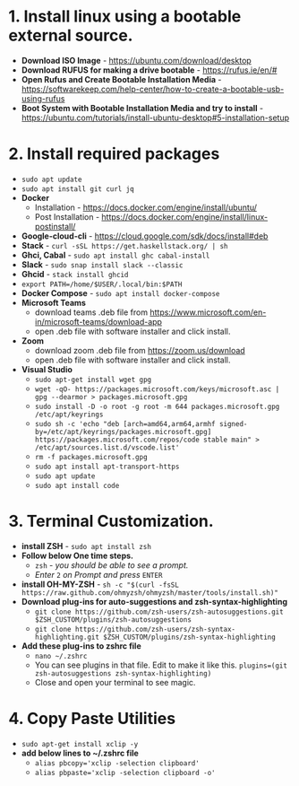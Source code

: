 # 1. Install linux using a bootable external source.
   * **Download ISO Image** - https://ubuntu.com/download/desktop
   * **Download RUFUS for making a drive bootable** - https://rufus.ie/en/#
   * **Open Rufus and Create Bootable Installation Media** - https://softwarekeep.com/help-center/how-to-create-a-bootable-usb-using-rufus
   * **Boot System with Bootable Installation Media and try to install** - https://ubuntu.com/tutorials/install-ubuntu-desktop#5-installation-setup

# 2. Install required packages
   * `sudo apt update`
   * `sudo apt install git curl jq`
   * **Docker**
      - Installation - https://docs.docker.com/engine/install/ubuntu/   
      - Post Installation - https://docs.docker.com/engine/install/linux-postinstall/
   * **Google-cloud-cli** - https://cloud.google.com/sdk/docs/install#deb
   * **Stack** - `curl -sSL https://get.haskellstack.org/ | sh`
   * **Ghci, Cabal** - `sudo apt install ghc cabal-install`
   * **Slack** - `sudo snap install slack --classic`
   * **Ghcid** - `stack install ghcid`
   * `export PATH=/home/$USER/.local/bin:$PATH`
   * **Docker Compose** - `sudo apt install docker-compose`
   * **Microsoft Teams**
      - download teams .deb file from https://www.microsoft.com/en-in/microsoft-teams/download-app
      - open .deb file with software installer and click install.
   * **Zoom**
      - download zoom .deb file from https://zoom.us/download
      - open .deb file with software installer and click install.
   * **Visual Studio**
      - `sudo apt-get install wget gpg`
      - `wget -qO- https://packages.microsoft.com/keys/microsoft.asc | gpg --dearmor > packages.microsoft.gpg`
      - `sudo install -D -o root -g root -m 644 packages.microsoft.gpg /etc/apt/keyrings`
      - `sudo sh -c 'echo "deb [arch=amd64,arm64,armhf signed-by=/etc/apt/keyrings/packages.microsoft.gpg] https://packages.microsoft.com/repos/code stable main" > /etc/apt/sources.list.d/vscode.list'`
      - `rm -f packages.microsoft.gpg`
      - `sudo apt install apt-transport-https`
      - `sudo apt update`
      - `sudo apt install code`

# 3. Terminal Customization.
   * **install ZSH** - `sudo apt install zsh`
   * **Follow below One time steps.**
      - `zsh`  - *you should be able to see a prompt.*
      - *Enter* `2` *on Prompt and press* `ENTER`
   * **install OH-MY-ZSH** - `sh -c "$(curl -fsSL https://raw.github.com/ohmyzsh/ohmyzsh/master/tools/install.sh)"`
   * **Download plug-ins for auto-suggestions and zsh-syntax-highlighting**
      - `git clone https://github.com/zsh-users/zsh-autosuggestions.git $ZSH_CUSTOM/plugins/zsh-autosuggestions`
      - `git clone https://github.com/zsh-users/zsh-syntax-highlighting.git $ZSH_CUSTOM/plugins/zsh-syntax-highlighting`
   * **Add these plug-ins to zshrc file**
      - `nano ~/.zshrc`
      - You can see plugins in that file. Edit to make it like this. `plugins=(git zsh-autosuggestions zsh-syntax-highlighting)`
      - Close and open your terminal to see magic.

# 4. Copy Paste Utilities
   * `sudo apt-get install xclip -y`
   * **add below lines to ~/.zshrc file**
      - `alias pbcopy='xclip -selection clipboard'`
      - `alias pbpaste='xclip -selection clipboard -o'`

